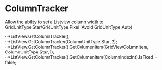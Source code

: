 # ColumnTracker
Allow the ability  to set a Listview column width to GridUnitType.Star/GridUnitType.Pixel (Avoid GridUnitType.Auto)

⋅⋅*ListView.GetColumnTracker();
⋅⋅*ListView.GetColumnTracker(ColumnUnitType.Star, 2);
⋅⋅*ListView.GetColumnTracker().GetColumenItem(GridViewColumnItem, ColumnUnitType.Star, 1);
⋅⋅*ListView.GetColumnTracker().GetColumenItem(ColumnIndexInt).IsFixed = false;
